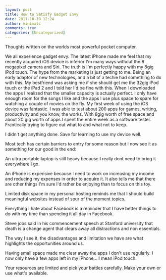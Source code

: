 ```yaml
---
layout: post
title: How to Satisfy Gadget Envy
date: 2011-10-19 12:24
author: minimalc
comments: true
categories: [Uncategorized]
---
```

Thoughts written on the worlds most powerful pocket computer.

We all experience gadget envy. The latest iPhone made me feel that my recently acquired iOS device is inferior I'm many ways without the 8 megapixel camera and Siri. The truth is I'm perfectly happy with my 8gig iPod touch. The hype from the marketing is just getting to me. Being an early adaptor of new technologies, and a bit of a techie had something to do with this. My bestfriend was asking me if she should get me the 32gig iPod touch or the iPad 2 and I told her I'd be fine with this. When I downloaded the apps I realized that the smaller capacity is actually perfect. I only have enough room for the songs I like and the apps I use plus space to spare for watching a couple of movies on the fly. My first week of using the iOS device was fantastic. I was able to test about 200 apps for games, writing, productivity and you know, the works. With 8gig worth of free space and about 20 gig worth of apps I spent the entire week as a software tester. Frantically trying to figure out what to and what not to keep. 

I didn't get anything done. Save for learning to use my device well. 

Most tech has certain barriers to entry for some reason but I now see it as something for our good in the end:

An ultra portable laptop is still heavy because I really dont need to bring it everywhere I go.

An iPhone is expensive because I need to work on increasing my income and reducing my expenses in order to acquire it. It also tells me that there are other things I'm sure I'd rather be enjoying than to focus on this toy.

Limited disk space in my personal hosting reminds me that I should build meaningful websites instead of spur of the moment topics.

Everything I hate about Facebook is a reminder that I have better things to do with my time than spending it all day in Facebook.

Steve jobs said in his commencement speech at Stanford university that death is a change agent that clears away all distractions and non essentials. 

The way I see it, the disadvantages and limitation we have are what highlights the opportunities around us. 

Having small space made me clear away the apps I don't use regularly. I now only have a few apps left in my iPhone... I mean iPod touch. 

Your resources are limited and pick your battles carefully. Make your own or use what's available.
